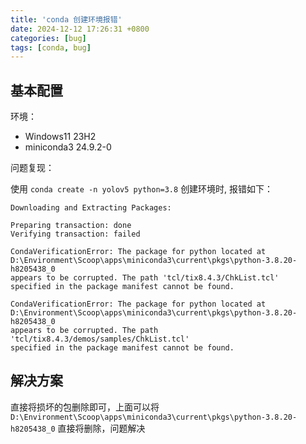 ```yaml
---
title: 'conda 创建环境报错'
date: 2024-12-12 17:26:31 +0800
categories: [bug]
tags: [conda, bug]
---
```


## 基本配置

环境：

- Windows11 23H2
- miniconda3 24.9.2-0

问题复现：

使用 `conda create -n yolov5 python=3.8` 创建环境时, 报错如下：

```shell
Downloading and Extracting Packages:

Preparing transaction: done
Verifying transaction: failed

CondaVerificationError: The package for python located at D:\Environment\Scoop\apps\miniconda3\current\pkgs\python-3.8.20-h8205438_0
appears to be corrupted. The path 'tcl/tix8.4.3/ChkList.tcl'
specified in the package manifest cannot be found.

CondaVerificationError: The package for python located at D:\Environment\Scoop\apps\miniconda3\current\pkgs\python-3.8.20-h8205438_0
appears to be corrupted. The path 'tcl/tix8.4.3/demos/samples/ChkList.tcl'
specified in the package manifest cannot be found.
```

## 解决方案

直接将损坏的包删除即可，上面可以将 `D:\Environment\Scoop\apps\miniconda3\current\pkgs\python-3.8.20-h8205438_0` 直接将删除，问题解决
